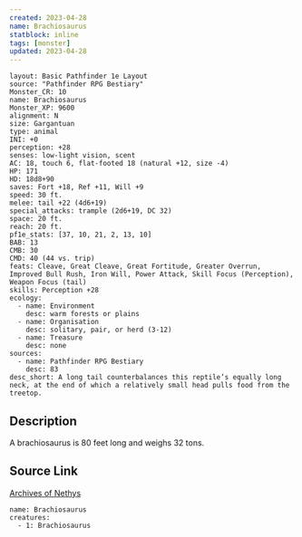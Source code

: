 ```yaml
---
created: 2023-04-28
name: Brachiosaurus
statblock: inline
tags: [monster]
updated: 2023-04-28
---
```

```statblock
layout: Basic Pathfinder 1e Layout
source: "Pathfinder RPG Bestiary"
Monster_CR: 10
name: Brachiosaurus
Monster_XP: 9600
alignment: N
size: Gargantuan
type: animal
INI: +0
perception: +28
senses: low-light vision, scent
AC: 18, touch 6, flat-footed 18 (natural +12, size -4)
HP: 171
HD: 18d8+90
saves: Fort +18, Ref +11, Will +9
speed: 30 ft.
melee: tail +22 (4d6+19)
special_attacks: trample (2d6+19, DC 32)
space: 20 ft.
reach: 20 ft.
pf1e_stats: [37, 10, 21, 2, 13, 10]
BAB: 13
CMB: 30
CMD: 40 (44 vs. trip)
feats: Cleave, Great Cleave, Great Fortitude, Greater Overrun, Improved Bull Rush, Iron Will, Power Attack, Skill Focus (Perception), Weapon Focus (tail)
skills: Perception +28
ecology:
  - name: Environment
    desc: warm forests or plains
  - name: Organisation
    desc: solitary, pair, or herd (3-12)
  - name: Treasure
    desc: none
sources:
  - name: Pathfinder RPG Bestiary
    desc: 83
desc_short: A long tail counterbalances this reptile’s equally long neck, at the end of which a relatively small head pulls food from the treetop.
```
## Description
A brachiosaurus is 80 feet long and weighs 32 tons.
## Source Link
[Archives of Nethys](https://aonprd.com/MonsterDisplay.aspx?ItemName=Brachiosaurus)
```encounter-table
name: Brachiosaurus
creatures:
  - 1: Brachiosaurus
```
